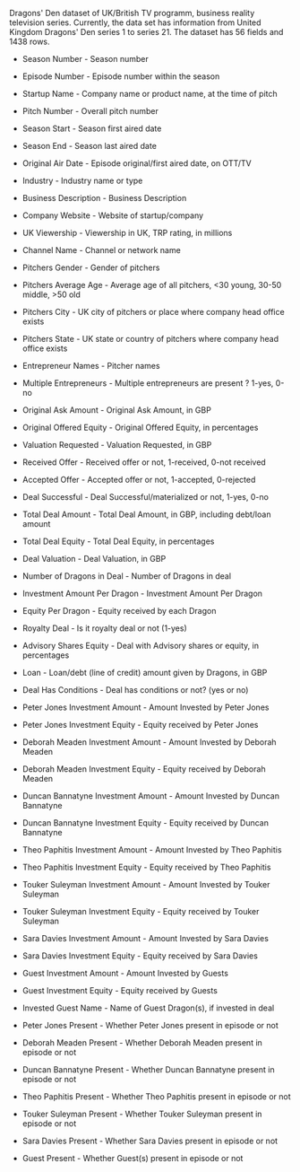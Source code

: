 Dragons' Den dataset of UK/British TV programm, business reality television series.
Currently, the data set has information from United Kingdom Dragons' Den series 1 to series 21. The dataset has 56 fields and 1438 rows.

- Season Number - Season number

- Episode Number - Episode number within the season

- Startup Name - Company name or product name, at the time of pitch

- Pitch Number - Overall pitch number

- Season Start - Season first aired date

- Season End - Season last aired date

- Original Air Date - Episode original/first aired date, on OTT/TV

- Industry - Industry name or type

- Business Description - Business Description

- Company Website - Website of startup/company

- UK Viewership - Viewership in UK, TRP rating, in millions

- Channel Name - Channel or network name

- Pitchers Gender - Gender of pitchers

- Pitchers Average Age - Average age of all pitchers, <30 young, 30-50 middle, >50 old

- Pitchers City - UK city of pitchers or place where company head office exists

- Pitchers State - UK state or country of pitchers where company head office exists

- Entrepreneur Names - Pitcher names

- Multiple Entrepreneurs - Multiple entrepreneurs are present ?  1-yes, 0-no

- Original Ask Amount - Original Ask Amount, in GBP

- Original Offered Equity - Original Offered Equity, in percentages

- Valuation Requested - Valuation Requested, in GBP

- Received Offer - Received offer or not, 1-received, 0-not received

- Accepted Offer - Accepted offer or not, 1-accepted, 0-rejected

- Deal Successful - Deal Successful/materialized or not,  1-yes, 0-no

- Total Deal Amount - Total Deal Amount, in GBP, including debt/loan amount

- Total Deal Equity - Total Deal Equity, in percentages

- Deal Valuation - Deal Valuation, in GBP

- Number of Dragons in Deal - Number of Dragons in deal

- Investment Amount Per Dragon - Investment Amount Per Dragon

- Equity Per Dragon - Equity received by each Dragon

- Royalty Deal - Is it royalty deal or not (1-yes)

- Advisory Shares Equity - Deal with Advisory shares or equity, in percentages

- Loan - Loan/debt (line of credit) amount given by Dragons, in GBP

- Deal Has Conditions - Deal has conditions or not? (yes or no)

- Peter Jones Investment Amount - Amount Invested by Peter Jones

- Peter Jones Investment Equity - Equity received by Peter Jones

- Deborah Meaden Investment Amount - Amount Invested by Deborah Meaden

- Deborah Meaden Investment Equity - Equity received by Deborah Meaden

- Duncan Bannatyne Investment Amount - Amount Invested by Duncan Bannatyne

- Duncan Bannatyne Investment Equity - Equity received by Duncan Bannatyne

- Theo Paphitis Investment Amount - Amount Invested by Theo Paphitis

- Theo Paphitis Investment Equity - Equity received by Theo Paphitis

- Touker Suleyman Investment Amount - Amount Invested by Touker Suleyman

- Touker Suleyman Investment Equity - Equity received by Touker Suleyman

- Sara Davies Investment Amount - Amount Invested by Sara Davies

- Sara Davies Investment Equity - Equity received by Sara Davies

- Guest Investment Amount - Amount Invested by Guests

- Guest Investment Equity - Equity received by Guests

- Invested Guest Name - Name of Guest Dragon(s), if invested in deal

- Peter Jones Present - Whether Peter Jones present in episode or not

- Deborah Meaden Present - Whether Deborah Meaden present in episode or not

- Duncan Bannatyne Present - Whether Duncan Bannatyne present in episode or not

- Theo Paphitis Present - Whether Theo Paphitis present in episode or not

- Touker Suleyman Present - Whether Touker Suleyman present in episode or not

- Sara Davies Present - Whether Sara Davies present in episode or not

- Guest Present - Whether Guest(s) present in episode or not
